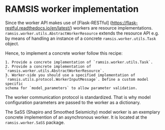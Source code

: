 # RAMSIS worker implementation

Since the worker API makes use of [Flask-RESTful]
(https://flask-restful.readthedocs.io/en/latest/) workers are resource
implementations. `ramsis.worker.utils.AbstractWorkerResource` extends the
resource API e.g. by means of handling an instance of a concrete
`ramsis.worker.utils.Task` object.

Hence, to implement a concrete worker follow this recipe:

    1. Provide a concrete implementation of `ramsis.worker.utils.Task`.
    2. Provide a concrete implementation of
    `ramsis.worker.utils.AbstractWorkerResource`.
    3. Worker-side you should use a specified implementation of
    `ramsis.utils.protocol.WorkerInputMessage`. Define a custom model specific
    schema for `model_parameters` to allow parameter validation.

The worker communication protocol is standardized. That is why model
configuration parameters are passed to the worker as a dictionary.

The SaSS (Shapiro and Smoothed Seismicity) model worker is an exemplary
concrete implemention of an asynchronous worker. It is located at the
`ramsis.worker.SaSS` package.
